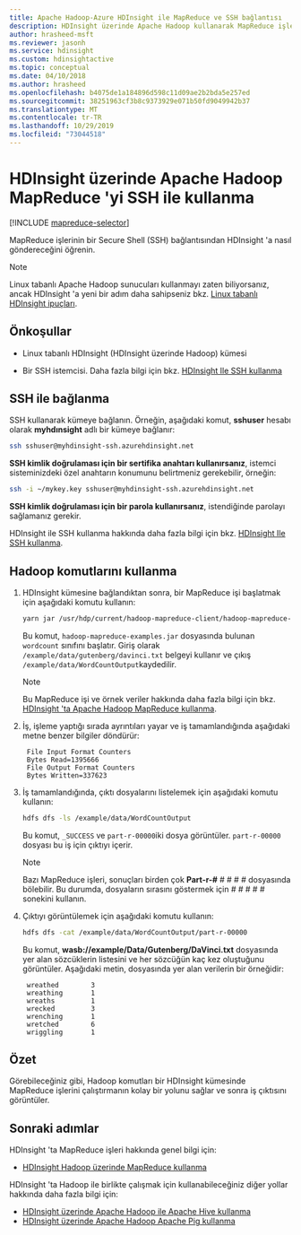 ```yaml
---
title: Apache Hadoop-Azure HDInsight ile MapReduce ve SSH bağlantısı
description: HDInsight üzerinde Apache Hadoop kullanarak MapReduce işlerini çalıştırmak için SSH 'yi nasıl kullanacağınızı öğrenin.
author: hrasheed-msft
ms.reviewer: jasonh
ms.service: hdinsight
ms.custom: hdinsightactive
ms.topic: conceptual
ms.date: 04/10/2018
ms.author: hrasheed
ms.openlocfilehash: b4075de1a184896d598c11d09ae2b2bda5e257ed
ms.sourcegitcommit: 38251963cf3b8c9373929e071b50fd9049942b37
ms.translationtype: MT
ms.contentlocale: tr-TR
ms.lasthandoff: 10/29/2019
ms.locfileid: "73044518"
---
```

# <a name="use-mapreduce-with-apache-hadoop-on-hdinsight-with-ssh"></a>HDInsight üzerinde Apache Hadoop MapReduce 'yi SSH ile kullanma

[!INCLUDE [mapreduce-selector](../../../includes/hdinsight-selector-use-mapreduce.md)]

MapReduce işlerinin bir Secure Shell (SSH) bağlantısından HDInsight 'a nasıl göndereceğini öğrenin.

> [!NOTE]
> Linux tabanlı Apache Hadoop sunucuları kullanmayı zaten biliyorsanız, ancak HDInsight 'a yeni bir adım daha sahipseniz bkz. [Linux tabanlı HDInsight ipuçları](../hdinsight-hadoop-linux-information.md).

## <a id="prereq"></a>Önkoşullar

* Linux tabanlı HDInsight (HDInsight üzerinde Hadoop) kümesi

* Bir SSH istemcisi. Daha fazla bilgi için bkz. [HDInsight Ile SSH kullanma](../hdinsight-hadoop-linux-use-ssh-unix.md)

## <a id="ssh"></a>SSH ile bağlanma

SSH kullanarak kümeye bağlanın. Örneğin, aşağıdaki komut, **sshuser** hesabı olarak **myhdınsight** adlı bir kümeye bağlanır:

```bash
ssh sshuser@myhdinsight-ssh.azurehdinsight.net
```

**SSH kimlik doğrulaması için bir sertifika anahtarı kullanırsanız**, istemci sisteminizdeki özel anahtarın konumunu belirtmeniz gerekebilir, örneğin:

```bash
ssh -i ~/mykey.key sshuser@myhdinsight-ssh.azurehdinsight.net
```

**SSH kimlik doğrulaması için bir parola kullanırsanız**, istendiğinde parolayı sağlamanız gerekir.

HDInsight ile SSH kullanma hakkında daha fazla bilgi için bkz. [HDInsight Ile SSH kullanma](../hdinsight-hadoop-linux-use-ssh-unix.md).

## <a id="hadoop"></a>Hadoop komutlarını kullanma

1. HDInsight kümesine bağlandıktan sonra, bir MapReduce işi başlatmak için aşağıdaki komutu kullanın:

    ```bash
    yarn jar /usr/hdp/current/hadoop-mapreduce-client/hadoop-mapreduce-examples.jar wordcount /example/data/gutenberg/davinci.txt /example/data/WordCountOutput
    ```

    Bu komut, `hadoop-mapreduce-examples.jar` dosyasında bulunan `wordcount` sınıfını başlatır. Giriş olarak `/example/data/gutenberg/davinci.txt` belgeyi kullanır ve çıkış `/example/data/WordCountOutput`kaydedilir.

    > [!NOTE]
    > Bu MapReduce işi ve örnek veriler hakkında daha fazla bilgi için bkz. [HDInsight 'ta Apache Hadoop MapReduce kullanma](hdinsight-use-mapreduce.md).

2. İş, işleme yaptığı sırada ayrıntıları yayar ve iş tamamlandığında aşağıdaki metne benzer bilgiler döndürür:

        File Input Format Counters
        Bytes Read=1395666
        File Output Format Counters
        Bytes Written=337623

3. İş tamamlandığında, çıktı dosyalarını listelemek için aşağıdaki komutu kullanın:

    ```bash
    hdfs dfs -ls /example/data/WordCountOutput
    ```

    Bu komut, `_SUCCESS` ve `part-r-00000`iki dosya görüntüler. `part-r-00000` dosyası bu iş için çıktıyı içerir.

    > [!NOTE]  
    > Bazı MapReduce işleri, sonuçları birden çok **Part-r-#** # # # # dosyasında bölebilir. Bu durumda, dosyaların sırasını göstermek için # # # # # sonekini kullanın.

4. Çıktıyı görüntülemek için aşağıdaki komutu kullanın:

    ```bash
    hdfs dfs -cat /example/data/WordCountOutput/part-r-00000
    ```

    Bu komut, **wasb://example/Data/Gutenberg/DaVinci.txt** dosyasında yer alan sözcüklerin listesini ve her sözcüğün kaç kez oluştuğunu görüntüler. Aşağıdaki metin, dosyasında yer alan verilerin bir örneğidir:

        wreathed        3
        wreathing       1
        wreaths         1
        wrecked         3
        wrenching       1
        wretched        6
        wriggling       1

## <a id="summary"></a>Özet

Görebileceğiniz gibi, Hadoop komutları bir HDInsight kümesinde MapReduce işlerini çalıştırmanın kolay bir yolunu sağlar ve sonra iş çıktısını görüntüler.

## <a id="nextsteps"></a>Sonraki adımlar

HDInsight 'ta MapReduce işleri hakkında genel bilgi için:

* [HDInsight Hadoop üzerinde MapReduce kullanma](hdinsight-use-mapreduce.md)

HDInsight 'ta Hadoop ile birlikte çalışmak için kullanabileceğiniz diğer yollar hakkında daha fazla bilgi için:

* [HDInsight üzerinde Apache Hadoop ile Apache Hive kullanma](hdinsight-use-hive.md)
* [HDInsight üzerinde Apache Hadoop Apache Pig kullanma](hdinsight-use-pig.md)

